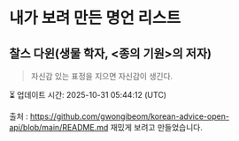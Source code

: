 # 내가 보려 만든 명언 리스트

##  찰스 다윈(생물 학자, <종의 기원>의 저자)
> 자신감 있는 표정을 지으면 자신감이 생긴다.


⏳ 업데이트 시간: 2025-10-31 05:44:12 (UTC)

출처 : https://github.com/gwongibeom/korean-advice-open-api/blob/main/README.md
재밌게 보려고 만들었습니다.
